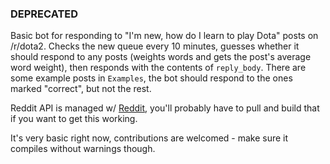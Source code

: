 ### DEPRECATED

Basic bot for responding to "I'm new, how do I learn to play Dota" posts on /r/dota2. Checks the new queue every 10 minutes, guesses whether it should respond to any posts (weights words and gets the post's average word weight), then responds with the contents of `reply_body`. There are some example posts in `Examples`, the bot should respond to the ones marked "correct", but not the rest.

Reddit API is managed w/ [Reddit](https://github.com/intolerable/reddit), you'll probably have to pull and build that if you want to get this working.

It's very basic right now, contributions are welcomed - make sure it compiles without warnings though.
